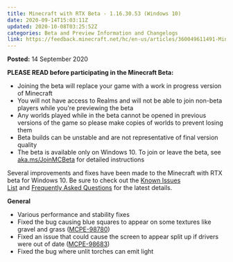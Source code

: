 ```yaml
---
title: Minecraft with RTX Beta - 1.16.30.53 (Windows 10)
date: 2020-09-14T15:03:11Z
updated: 2020-10-08T03:25:52Z
categories: Beta and Preview Information and Changelogs
link: https://feedback.minecraft.net/hc/en-us/articles/360049611491-Minecraft-with-RTX-Beta-1-16-30-53-Windows-10-
---
```


**Posted:** 14 September 2020

**PLEASE READ before participating in the Minecraft Beta:**

-   Joining the beta will replace your game with a work in progress version of Minecraft
-   You will not have access to Realms and will not be able to join non-beta players while you\'re previewing the beta
-   Any worlds played while in the beta cannot be opened in previous versions of the game so please make copies of worlds to prevent losing them
-   Beta builds can be unstable and are not representative of final version quality
-   The beta is available only on Windows 10. To join or leave the beta, see [aka.ms/JoinMCBeta](https://aka.ms/JoinMCBeta) for detailed instructions

Several improvements and fixes have been made to the Minecraft with RTX beta for Windows 10. Be sure to check out the [Known Issues List](https://help.minecraft.net/hc/en-us/articles/360042255511-Minecraft-with-RTX-Beta-Known-Issues-List) and [Frequently Asked Questions](https://help.minecraft.net/hc/en-us/articles/360041035092-Minecraft-NVIDIA-RTX-FAQ) for the latest details.

**General** 

-   Various performance and stability fixes 
-   Fixed the bug causing blue squares to appear on some textures like gravel and grass ([MCPE-98780](https://bugs.mojang.com/browse/MCPE-98780)) 
-   Fixed an issue that could cause the screen to appear split up if drivers were out of date ([MCPE-98683](https://bugs.mojang.com/browse/MCPE-98683)) 
-   Fixed the bug where unlit torches can emit light
